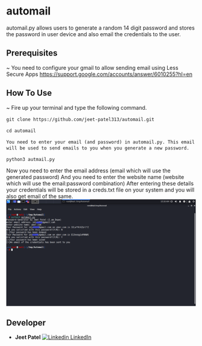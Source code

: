 # automail
automail.py allows users to generate a random 14 digit password and stores the password in user device and also email the credentials to the user.

## Prerequisites
~ You need to configure your gmail to allow sending email using Less Secure Apps https://support.google.com/accounts/answer/6010255?hl=en

## How To Use
~ Fire up your terminal and type the following command.
```
git clone https://github.com/jeet-patel313/automail.git
```
```
cd automail
```
```
You need to enter your email (and password) in automail.py. This email will be used to send emails to you when you generate a new password.
```
```
python3 autmail.py
```
Now you need to enter the email address (email which will use the generated password)
And you need to enter the website name (website which will use the email:password combination)
After entering these details your credentials will be stored in a creds.txt file on your system and you will also get email of the same.
![How to use](https://github.com/jeet-patel313/automail/blob/master/automail.png)

## Developer
* **Jeet Patel**
[![Linkedin](https://i.stack.imgur.com/gVE0j.png) LinkedIn](https://www.linkedin.com/in/i-am-dope/)
